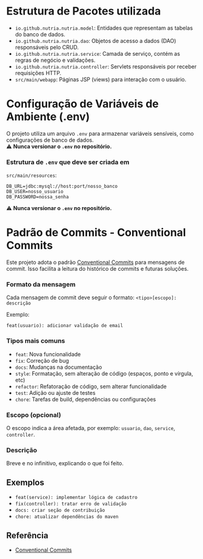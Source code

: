 # Estrutura de Pacotes utilizada

- `io.github.nutria.nutria.model`: Entidades que representam as tabelas do banco de dados.
- `io.github.nutria.nutria.dao`: Objetos de acesso a dados (DAO) responsáveis pelo CRUD.
- `io.github.nutria.nutria.service`: Camada de serviço, contém as regras de negócio e validações.
- `io.github.nutria.nutria.controller`: Servlets responsáveis por receber requisições HTTP.
- `src/main/webapp`: Páginas JSP (views) para interação com o usuário.

# Configuração de Variáveis de Ambiente (.env)

O projeto utiliza um arquivo `.env` para armazenar variáveis sensíveis, como configurações de banco de dados.  
⚠️ **Nunca versionar o `.env` no repositório.**

### Estrutura de `.env` que deve ser criada em 
`src/main/resources`:

```dotenv
DB_URL=jdbc:mysql://host:port/nosso_banco
DB_USER=nosso_usuario
DB_PASSWORD=nossa_senha
```
⚠️ **Nunca versionar o `.env` no repositório.**



# Padrão de Commits - Conventional Commits

Este projeto adota o padrão [Conventional Commits](https://www.conventionalcommits.org/pt-br/v1.0.0/) para mensagens de commit. Isso facilita a leitura do histórico de commits e futuras soluções.

### Formato da mensagem

Cada mensagem de commit deve seguir o formato:
`<tipo>[escopo]: descrição`

Exemplo:
```
feat(usuario): adicionar validação de email
```

### Tipos mais comuns

- `feat`: Nova funcionalidade
- `fix`: Correção de bug
- `docs`: Mudanças na documentação
- `style`: Formatação, sem alteração de código (espaços, ponto e vírgula, etc)
- `refactor`: Refatoração de código, sem alterar funcionalidade
- `test`: Adição ou ajuste de testes
- `chore`: Tarefas de build, dependências ou configurações

### Escopo (opcional)

O escopo indica a área afetada, por exemplo: `usuario`, `dao`, `service`, `controller`.

### Descrição

Breve e no infinitivo, explicando o que foi feito.

## Exemplos

- `feat(service): implementar lógica de cadastro`
- `fix(controller): tratar erro de validação`
- `docs: criar seção de contribuição`
- `chore: atualizar dependências do maven`

## Referência

- [Conventional Commits](https://www.conventionalcommits.org/pt-br/v1.0.0/)